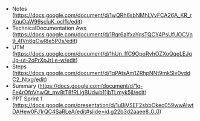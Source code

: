 - Notes (https://docs.google.com/document/d/1wQRh6sbNMhLVvFCA26A_KR_rXquOaW99scluK_oclfk/edit)
- TechnicalDocumentation Aws (https://docs.google.com/document/d/1Rqr6aIfxaYqsTQCY4PsUfUOCVn9_4IVn6gOwl8e5P0s/edit)
- UTM (https://docs.google.com/document/d/1hUn_ffC9OpoRyhOZXoQqeLEJqJp-ut-2oPrXpJrLe-w/edit)
- Steps (https://docs.google.com/document/d/1qPAtsAm1ZRhpNNt9mkSlv0vddC2_Ntxg/edit)
- Summary (https://docs.google.com/document/d/1q-Ee4rOfpVnwQt_mv8tT8fRLigBUdwb11jbTLmyk5jI/edit)
- PPT Sprint 1 (https://docs.google.com/presentation/d/1uBjVSEF2sbbOkec059wwAIwtDAHew0FJ1rQC4SaRLeA/edit#slide=id.g22b3d2aaee8_0_0)
